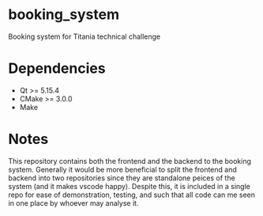 # booking_system
Booking system for Titania technical challenge

# Dependencies

- Qt >= 5.15.4
- CMake >= 3.0.0
- Make

# Notes

This repository contains both the frontend and the backend to the booking system. Generally it would be more beneficial to split the frontend and backend into two repositories since they are standalone peices of the system (and it makes vscode happy). Despite this, it is included in a single repo for ease of demonstration, testing, and such that all code can me seen in one place by whoever may analyse it.